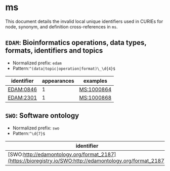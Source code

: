 # ms

This document details the invalid local unique identifiers used in CURIEs
for node, synonym, and definition cross-references in `ms`.


## `EDAM`: Bioinformatics operations, data types, formats, identifiers and topics

- Normalized prefix: `edam`
- Pattern:`^(data|topic|operation|format)\_\d{4}$`


| identifier                                    |   appearances | examples                                        |
|-----------------------------------------------|---------------|-------------------------------------------------|
| [EDAM:0846](https://bioregistry.io/EDAM:0846) |             1 | [MS:1000864](https://bioregistry.io/MS:1000864) |
| [EDAM:2301](https://bioregistry.io/EDAM:2301) |             1 | [MS:1000868](https://bioregistry.io/MS:1000868) |

## `SWO`: Software ontology

- Normalized prefix: `swo`
- Pattern:`^\d{7}$`


| identifier                                                                                                |   appearances | examples                                        |
|-----------------------------------------------------------------------------------------------------------|---------------|-------------------------------------------------|
| [SWO:http://edamontology.org/format_2187](https://bioregistry.io/SWO:http://edamontology.org/format_2187) |             1 | [MS:1002659](https://bioregistry.io/MS:1002659) |

